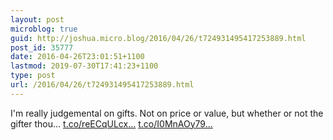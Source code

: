 ```yaml
---
layout: post
microblog: true
guid: http://joshua.micro.blog/2016/04/26/t724931495417253889.html
post_id: 35777
date: 2016-04-26T23:01:51+1100
lastmod: 2019-07-30T17:41:23+1100
type: post
url: /2016/04/26/t724931495417253889.html
---
```

I'm really judgemental on gifts. Not on price or value, but whether or not the gifter thou… [t.co/reECqULcx...](https://t.co/reECqULcxt) [t.co/I0MnAOy79...](https://t.co/I0MnAOy79p)
